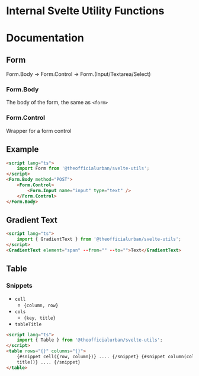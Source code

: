 # Internal Svelte Utility Functions

# Documentation

## Form

Form.Body -> Form.Control -> Form.(Input/Textarea/Select)

### Form.Body

The body of the form, the same as `<form>`

### Form.Control

Wrapper for a form control

## Example

```html
<script lang="ts">
	import Form from '@theofficialurban/svelte-utils';
</script>
<Form.Body method="POST">
	<Form.Control>
		<Form.Input name="input" type="text" />
	</Form.Control>
</Form.Body>
```

## Gradient Text

```html
<script lang="ts">
	import { GradientText } from '@theofficialurban/svelte-utils';
</script>
<GradientText element="span" --from="" --to="">Text</GradientText>
```

## Table

### Snippets

- `cell`
  - `{column, row}`
- `cols`
  - `{key, title}`
- `tableTitle`

```html
<script lang="ts">
	import { Table } from '@theofficialurban/svelte-utils';
</script>
<table rows="{}" columns="{}">
	{#snippet cell({row, column})} .... {/snippet} {#snippet column(col)} .... {/snippet} {#snippet
	title()} .... {/snippet}
</table>
```
